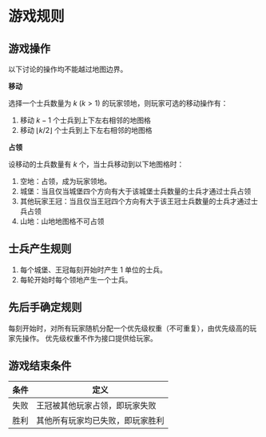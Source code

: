 # 游戏规则

## 游戏操作

以下讨论的操作均不能越过地图边界。

**移动**

选择一个士兵数量为 $k\ (k > 1)$ 的玩家领地，则玩家可选的移动操作有：

1. 移动 $k - 1$ 个士兵到上下左右相邻的地图格
2. 移动 $\lfloor k / 2 \rfloor$ 个士兵到上下左右相邻的地图格

**占领**

设移动的士兵数量有 $k$ 个，当士兵移动到以下地图格时：

1. 空地：占领，成为玩家领地。
2. 城堡：当且仅当城堡四个方向有大于该城堡士兵数量的士兵才通过士兵占领
3. 其他玩家王冠：当且仅当王冠四个方向有大于该王冠士兵数量的士兵才通过士兵占领
4. 山地：山地地图格不可占领


## 士兵产生规则

1. 每个城堡、王冠每刻开始时产生 1 单位的士兵。
2. 每轮开始时每个领地产生一个士兵。

## 先后手确定规则

每刻开始时，对所有玩家随机分配一个优先级权重（不可重复），由优先级高的玩家先操作。
优先级权重不作为接口提供给玩家。

## 游戏结束条件

|条件|定义|
|-|-|
|失败|王冠被其他玩家占领，即玩家失败|
|胜利|其他所有玩家均已失败，即玩家胜利|